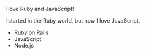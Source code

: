 I love Ruby and JavaScript!

I started in the Ruby world, but now I love JavaScript.

* Ruby on Rails
* JavaScript
* Node.js